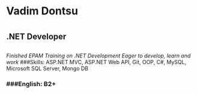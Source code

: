 # Vadim Dontsu <h1>
## .NET Developer<h2>
*Finished EPAM Training on .NET Development*
*Eager to develop, learn and work*
###Skills: ASP.NET MVC, ASP.NET Web API, Git, OOP, C#, MySQL, Microsoft SQL Server, Mongo DB<h3>
###English: B2+<h3>